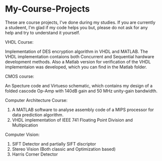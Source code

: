 # My-Course-Projects
These are course projects, I've done during my studies. If you are currently a studeent, I'm glad if my code helps you but,
please do not ask for any help and try to understand it yourself.


VHDL Course:

Implementation of DES encryption algorithm in VHDL and MATLAB. The VHDL implementation contaions both Concurrent and Sequential hardware development methods. Also a Matlab version for verification of the VHDL implementaion was developed, which you can find in the Matlab folder.

CMOS course:

An Specture code and Virtueso schematic, which contains my design of a folded cascode Op-Amp with 140dB gain and 50 MHz unity-gain bandwidth.

Computer Architecture Course:

1. A MATLAB software to analyse assembly code of a MIPS processor for data prediction algorithm.
2. VHDL implementation of IEEE 741 Floating Point Division and Multipication

Computer Vision:

1. SIFT Detector and partially SIFT discriptor
2. Stereo Vision (Both classic and Optimization based)
3. Harris Corner Detector
